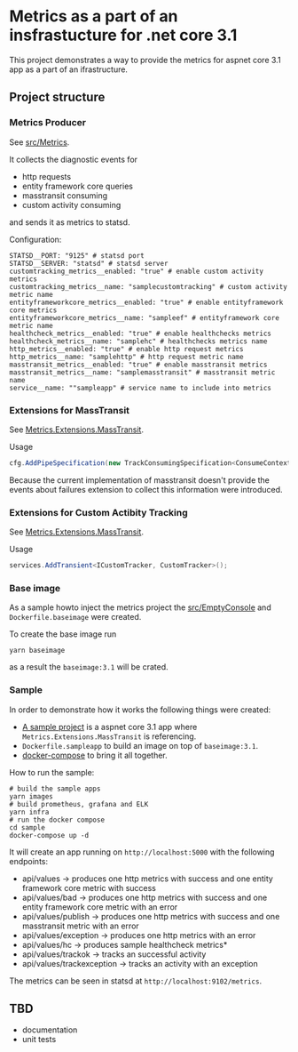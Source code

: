 # Metrics as a part of an insfrastucture for .net core 3.1

This project demonstrates a way to provide the metrics for aspnet core 3.1 app as a part of an ifrastructure.

## Project structure

### Metrics Producer

See [src/Metrics](src/Metrics).

It collects the diagnostic events for
 - http requests
 - entity framework core queries
 - masstransit consuming
 - custom activity consuming

and sends it as metrics to statsd.

Configuration:
```
STATSD__PORT: "9125" # statsd port
STATSD__SERVER: "statsd" # statsd server
customtracking_metrics__enabled: "true" # enable custom activity metrics
customtracking_metrics__name: "samplecustomtracking" # custom activity metric name
entityframeworkcore_metrics__enabled: "true" # enable entityframework core metrics
entityframeworkcore_metrics__name: "sampleef" # entityframework core metric name
healthcheck_metrics__enabled: "true" # enable healthchecks metrics
healthcheck_metrics__name: "samplehc" # healthchecks metrics name
http_metrics__enabled: "true" # enable http request metrics
http_metrics__name: "samplehttp" # http request metric name
masstransit_metrics__enabled: "true" # enable masstransit metrics
masstransit_metrics__name: "samplemasstransit" # masstransit metric name
service__name: ""sampleapp" # service name to include into metrics
```

### Extensions for MassTransit

See [Metrics.Extensions.MassTransit](src/Metrics.Extensions.MassTransit).

Usage
```c#
cfg.AddPipeSpecification(new TrackConsumingSpecification<ConsumeContext>());
```

Because the current implementation of masstransit doesn't provide the events about failures
extension to collect this information were introduced.

### Extensions for Custom Actibity Tracking

See [Metrics.Extensions.MassTransit](src/Metrics.Extensions.Tracking).

Usage
```c#
services.AddTransient<ICustomTracker, CustomTracker>();
```

### Base image

As a sample howto inject the metrics project the [src/EmptyConsole](src/EmptyConsole) and `Dockerfile.baseimage` were created.

To create the base image run
```
yarn baseimage
```

as a result the `baseimage:3.1` will be crated.

### Sample

In order to demonstrate how it works the following things were created:
 - [A sample project](sample/SampleApp) is a aspnet core 3.1 app where `Metrics.Extensions.MassTransit` is referencing.
 - `Dockerfile.sampleapp` to build an image on top of `baseimage:3.1`.
 - [docker-compose](sample/docker-compose.yml) to bring it all together.

How to run the sample:
```
# build the sample apps
yarn images
# build prometheus, grafana and ELK
yarn infra
# run the docker compose
cd sample
docker-compose up -d
```

It will create an app running on `http://localhost:5000` with the following endpoints:
 - api/values -> produces one http metrics with success and one entity framework core metric with success
 - api/values/bad -> produces one http metrics with success and one entity framework core metric with an error
 - api/values/publish -> produces one http metrics with success and one masstransit metric with an error
 - api/values/exception -> produces one http metrics with an error
 - api/values/hc -> produces sample healthcheck metrics*
 - api/values/trackok -> tracks an successful activity
 - api/values/trackexception -> tracks an activity with an exception

The metrics can be seen in statsd at `http://localhost:9102/metrics`.

## TBD
 - documentation
 - unit tests

